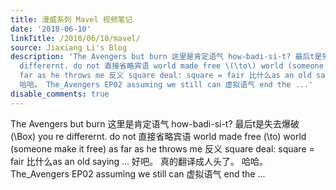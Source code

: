 ```yaml
---
title: 漫威系列 Mavel 视频笔记
date: '2018-06-10'
linkTitle: /2018/06/10/mavel/
source: Jiaxiang Li's Blog
description: 'The Avengers but burn 这里是肯定语气 how-badi-si-t? 最后t是失去爆破 \(\Box\) you re
  differernt. do not 直接省略宾语 world made free \(\to\) world (someone make it free) as
  far as he throws me 反义 square deal: square = fair 比什么as an old saying … 好吧。 真的翻译成人头了。
  哈哈。 The_Avengers EP02 assuming we still can 虚拟语气 end the ...'
disable_comments: true
---
```

The Avengers but burn 这里是肯定语气 how-badi-si-t? 最后t是失去爆破 \(\Box\) you re differernt. do not 直接省略宾语 world made free \(\to\) world (someone make it free) as far as he throws me 反义 square deal: square = fair 比什么as an old saying … 好吧。 真的翻译成人头了。 哈哈。 The_Avengers EP02 assuming we still can 虚拟语气 end the ...